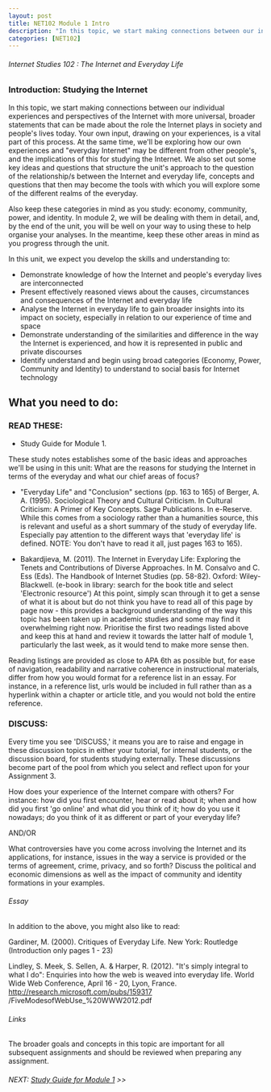 ```yaml
---
layout: post
title: NET102 Module 1 Intro
description: "In this topic, we start making connections between our individual experiences and perspectives of the Internet with more universal, broader statements that can be made about the role the Internet plays in society and people's lives today."
categories: [NET102]
---
```


###### Internet Studies 102 : The Internet and Everyday Life 
   

### Introduction: Studying the Internet

In this topic, we start making connections between our individual experiences and perspectives of the Internet with more universal, broader statements that can be made about the role the Internet plays in society and people's lives today. Your own input, drawing on your experiences, is a vital part of this process. At the same time, we'll be exploring how our own experiences and "everyday Internet" may be different from other people's, and the implications of this for studying the Internet. We also set out some key ideas and questions that structure the unit's approach to the question of the relationship/s between the Internet and everyday life, concepts and questions that then may become the tools with which you will explore some of the different realms of the everyday.

Also keep these categories in mind as you study: economy, community, power, and identity. In module 2, we will be dealing with them in detail, and, by the end of the unit, you will be well on your way to using these to help organise your analyses. In the meantime, keep these other areas in mind as you progress through the unit.

In this unit, we expect you develop the skills and understanding to:

- Demonstrate knowledge of how the Internet and people's everyday lives are interconnected
- Present effectively reasoned views about the causes, circumstances and consequences of the Internet and everyday life
- Analyse the Internet in everyday life to gain broader insights into its impact on society, especially in relation to our experience of time and space
- Demonstrate understanding of the similarities and difference in the way the Internet is experienced, and how it is represented in public and private discourses
- Identify understand and begin using broad categories (Economy, Power, Community and Identity) to understand to social basis for Internet technology

## What you need to do:

### READ THESE:

- Study Guide for Module 1. 

These study notes establishes some of the basic ideas and approaches we'll be using in this unit: What are the reasons for studying the Internet in terms of the everyday and what our chief areas of focus?

- "Everyday Life" and "Conclusion" sections (pp. 163 to 165) of Berger, A. A. (1995). Sociological Theory and Cultural Criticism. In Cultural Criticism: A Primer of Key Concepts. Sage Publications. In e-Reserve.
 While this comes from a sociology rather than a humanities source, this is relevant and useful as a short summary of the study of everyday life. Especially pay attention to the different ways that 'everyday life' is defined. NOTE: You don't have to read it all, just pages 163 to 165).

- Bakardjieva, M. (2011). The Internet in Everyday Life: Exploring the Tenets and Contributions of Diverse Approaches. In M. Consalvo and C. Ess (Eds). The Handbook of Internet Studies (pp. 58-82). Oxford: Wiley-Blackwell. (e-book in library: search for the book title and select 'Electronic resource')
 At this point, simply scan through it to get a sense of what it is about but do not think you have to read all of this page by page now - this provides a background understanding of the way this topic has been taken up in academic studies and some may find it overwhelming right now. Prioritise the first two readings listed above and keep this at hand and review it towards the latter half of module 1, particularly the last week, as it would tend to make more sense then.



Reading listings are provided as close to APA 6th as possible but, for ease of navigation, readability and narrative coherence in instructional materials, differ from how you would format for a reference list in an essay. For instance, in a reference list, urls would be included in full rather than as a hyperlink within a chapter or article title, and you would not bold the entire reference.

### DISCUSS:


Every time you see 'DISCUSS,' it means you are to raise and engage in these discussion topics in either your tutorial, for internal students, or the discussion board, for students studying externally. These discussions become part of the pool from which you select and reflect upon for your Assignment 3.


How does your experience of the Internet compare with others? For instance: how did you first encounter, hear or read about it; when and how did you first 'go online' and what did you think of it; how do you use it nowadays; do you think of it as different or part of your everyday life?

AND/OR

What controversies have you come across involving the Internet and its applications, for instance, issues in the way a service is provided or the terms of agreement, crime, privacy, and so forth? Discuss the political and economic dimensions as well as the impact of community and identity formations in your examples.

###### Essay

In addition to the above, you might also like to read:

Gardiner, M. (2000). Critiques of Everyday Life. New York: Routledge (Introduction only pages 1 - 23)

Lindley, S. Meek, S. Sellen, A. & Harper, R. (2012). "It's simply integral to what I do": Enquiries into how the web is weaved into everyday life. World Wide Web Conference, April 16 - 20, Lyon, France. http://research.microsoft.com/pubs/159317 /FiveModesofWebUse_%20WWW2012.pdf

 

###### Links

The broader goals and concepts in this topic are important for all subsequent assignments and should be reviewed when preparing any assignment.

###### NEXT: [Study Guide for Module 1](/uni/net102/2014/12/03/net102-m1-guide/) >>
